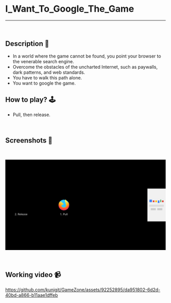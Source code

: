 # **I_Want_To_Google_The_Game** 

---

<br>

## **Description 📃**
- In a world where the game cannot be found, you point your browser to the venerable search engine.
- Overcome the obstacles of the uncharted Internet, such as paywalls, dark patterns, and web standards.
- You have to walk this path alone.
- You want to google the game.

## **How to play? 🕹️**
- Pull, then release.
	
<br>

## **Screenshots 📸**

<br>

![image](../../assets/images/I_Want_To_Google_The_Game.jpg)

<br>


## **Working video 📹**

https://github.com/kunjgit/GameZone/assets/92252895/da951802-6d2d-40bd-a866-b11aae1dffeb
